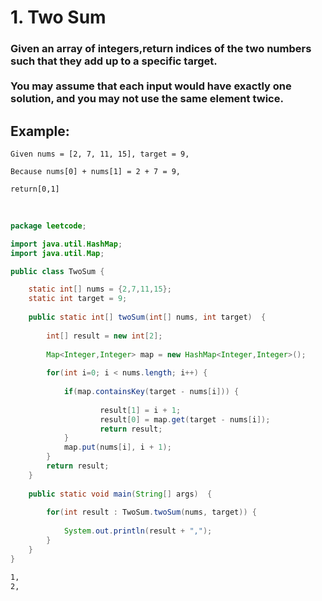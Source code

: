 # 1. Two Sum

<h3>

Given an array of integers,return indices of the two numbers such that they add up to a specific target.<br>		
You may assume that each input would have exactly one solution, and you may not use the same element twice.

</h3>

## Example:

	Given nums = [2, 7, 11, 15], target = 9,
	
	Because nums[0] + nums[1] = 2 + 7 = 9,
	
	return[0,1]

<br>

```java
package leetcode;

import java.util.HashMap;
import java.util.Map;

public class TwoSum {

	static int[] nums = {2,7,11,15};
	static int target = 9;
	
	public static int[] twoSum(int[] nums, int target)  {
		
		int[] result = new int[2];
		
		Map<Integer,Integer> map = new HashMap<Integer,Integer>();
		
		for(int i=0; i < nums.length; i++) {
			
			if(map.containsKey(target - nums[i])) {
				
					result[1] = i + 1;
					result[0] = map.get(target - nums[i]);
					return result;
			}
			map.put(nums[i], i + 1);
		}
		return result;
	}
	
	public static void main(String[] args)  {
		
		for(int result : TwoSum.twoSum(nums, target)) {
			
			System.out.println(result + ",");
		}
	}
}
```

```cmd
1,
2,
```
	
